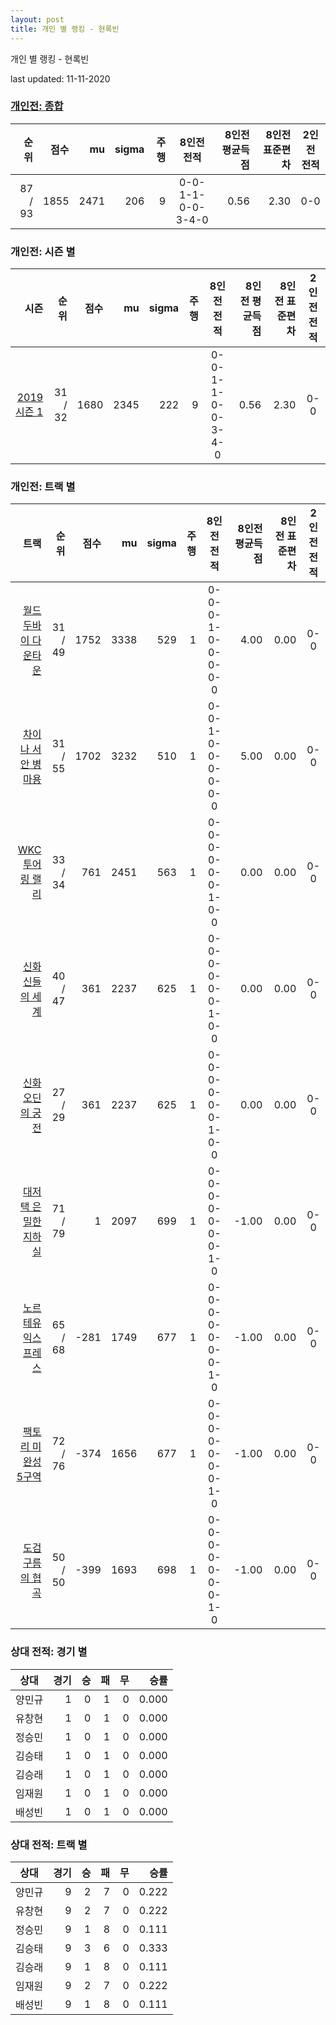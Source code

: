 ```yaml
---
layout: post
title: 개인 별 랭킹 - 현록빈
---
```



개인 별 랭킹 - 현록빈


last updated: 11-11-2020

### [개인전: 종합](../singles-full)

| 순위 | 점수 | mu | sigma | 주행 | 8인전 전적 | 8인전 평균득점 | 8인전 표준편차 | 2인전 전적 |
|---:|---:|---:|---:|---:|:---:|---:|---:|:---:|
| 87 / 93 | 1855 | 2471 | 206 | 9 | 0-0-1-1-0-0-3-4-0 | 0.56 | 2.30 | 0-0 |

### 개인전: 시즌 별

| 시즌 | 순위 | 점수 | mu | sigma | 주행 | 8인전 전적 | 8인전 평균득점 | 8인전 표준편차 | 2인전 전적 |
|---:|---:|---:|---:|---:|---:|:---:|---:|---:|:---:|
| [2019 시즌 1](../singles-s2019_1) | 31 / 32 | 1680 | 2345 | 222 | 9 |  0-0-1-1-0-0-3-4-0 | 0.56 | 2.30 | 0-0 |

### 개인전: 트랙 별

| 트랙 | 순위 | 점수 | mu | sigma | 주행 | 8인전 전적 | 8인전 평균득점 | 8인전 표준편차 | 2인전 전적 |
|---:|---:|---:|---:|---:|---:|:---:|---:|---:|:---:|
| [월드 두바이 다운타운](../dubai) | 31 / 49 | 1752 | 3338 | 529 | 1 | 0-0-0-1-0-0-0-0-0 | 4.00 | 0.00 | 0-0 |
| [차이나 서안 병마용](../byeongma) | 31 / 55 | 1702 | 3232 | 510 | 1 | 0-0-1-0-0-0-0-0-0 | 5.00 | 0.00 | 0-0 |
| [WKC 투어링 랠리](../rally) | 33 / 34 | 761 | 2451 | 563 | 1 | 0-0-0-0-0-0-1-0-0 | 0.00 | 0.00 | 0-0 |
| [신화 신들의 세계](../shinsegye) | 40 / 47 | 361 | 2237 | 625 | 1 | 0-0-0-0-0-0-1-0-0 | 0.00 | 0.00 | 0-0 |
| [신화 오딘의 궁전](../odin) | 27 / 29 | 361 | 2237 | 625 | 1 | 0-0-0-0-0-0-1-0-0 | 0.00 | 0.00 | 0-0 |
| [대저택 은밀한 지하실](../jeotaek) | 71 / 79 | 1 | 2097 | 699 | 1 | 0-0-0-0-0-0-0-1-0 | -1.00 | 0.00 | 0-0 |
| [노르테유 익스프레스](../noex) | 65 / 68 | -281 | 1749 | 677 | 1 | 0-0-0-0-0-0-0-1-0 | -1.00 | 0.00 | 0-0 |
| [팩토리 미완성 5구역](../district5) | 72 / 76 | -374 | 1656 | 677 | 1 | 0-0-0-0-0-0-0-1-0 | -1.00 | 0.00 | 0-0 |
| [도검 구름의 협곡](../hyupgog) | 50 / 50 | -399 | 1693 | 698 | 1 | 0-0-0-0-0-0-0-1-0 | -1.00 | 0.00 | 0-0 |

### 상대 전적: 경기 별

| 상대 | 경기 | 승 | 패 | 무 | 승률 |
|:---:|---:|---:|---:|---:|---:|
| 양민규 | 1 | 0 | 1 | 0 | 0.000 |
| 유창현 | 1 | 0 | 1 | 0 | 0.000 |
| 정승민 | 1 | 0 | 1 | 0 | 0.000 |
| 김승태 | 1 | 0 | 1 | 0 | 0.000 |
| 김승래 | 1 | 0 | 1 | 0 | 0.000 |
| 임재원 | 1 | 0 | 1 | 0 | 0.000 |
| 배성빈 | 1 | 0 | 1 | 0 | 0.000 |

### 상대 전적: 트랙 별

| 상대 | 경기 | 승 | 패 | 무 | 승률 |
|:---:|---:|---:|---:|---:|---:|
| 양민규 | 9 | 2 | 7 | 0 | 0.222 |
| 유창현 | 9 | 2 | 7 | 0 | 0.222 |
| 정승민 | 9 | 1 | 8 | 0 | 0.111 |
| 김승태 | 9 | 3 | 6 | 0 | 0.333 |
| 김승래 | 9 | 1 | 8 | 0 | 0.111 |
| 임재원 | 9 | 2 | 7 | 0 | 0.222 |
| 배성빈 | 9 | 1 | 8 | 0 | 0.111 |
